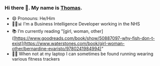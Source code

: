 ### Hi there 👋. My name is [Thomas](https://tomwillgoto.space).

- 😄 Pronouns: He/Him
- 👩‍💻📊 I'm a Business Intelligence Developer working in the NHS
- 📚 I’m currently reading "[girl, woman, other]([https://www.goodreads.com/book/show/50887097-why-fish-don-t-exist](https://www.waterstones.com/book/girl-woman-other/bernardine-evaristo/9780241984994)"
- 🏃‍♂️ When not at my laptop I can sometimes be found running wearing various fitness trackers
